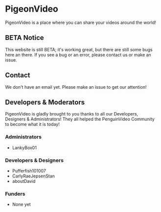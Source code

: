# PigeonVideo
PigeonVideo is a place where you can share your videos around the world!

## BETA Notice
This website is still BETA; it's working great, but there are still some bugs here an there.
If you see a bug or an error, please contact us or make an issue.

## Contact
We don't have an email yet.
Please make an issue to get our attention!

## Developers & Moderators
PigeonVideo is gladly brought to you thanks to all our Developers, Designers & Administrators! They all helped the PenguinVideo Community to become what it is today!

### Administrators
* LankyBox01

### Developers & Designers
* Pufferfish101007
* CarlyRaeJepsenStan
* aboutDavid

### Funders
* None yet

